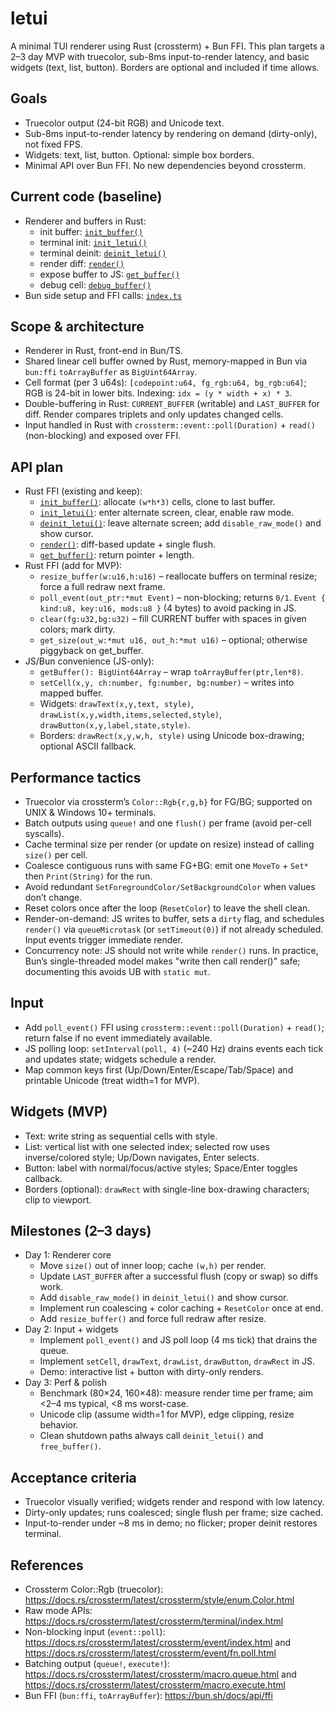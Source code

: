 # letui

A minimal TUI renderer using Rust (crossterm) + Bun FFI. This plan targets a 2–3 day MVP with truecolor, sub-8ms input-to-render latency, and basic widgets (text, list, button). Borders are optional and included if time allows.

## Goals

- Truecolor output (24-bit RGB) and Unicode text.
- Sub-8ms input-to-render latency by rendering on demand (dirty-only), not fixed FPS.
- Widgets: text, list, button. Optional: simple box borders.
- Minimal API over Bun FFI. No new dependencies beyond crossterm.

## Current code (baseline)

- Renderer and buffers in Rust:
  - init buffer: [`init_buffer()`](file:///Users/frixaco/personal/letui/letui-ffi/src/lib.rs#L18-L27)
  - terminal init: [`init_letui()`](file:///Users/frixaco/personal/letui/letui-ffi/src/lib.rs#L30-L35)
  - terminal deinit: [`deinit_letui()`](file:///Users/frixaco/personal/letui/letui-ffi/src/lib.rs#L38-L42)
  - render diff: [`render()`](file:///Users/frixaco/personal/letui/letui-ffi/src/lib.rs#L45-L93)
  - expose buffer to JS: [`get_buffer()`](file:///Users/frixaco/personal/letui/letui-ffi/src/lib.rs#L96-L107)
  - debug cell: [`debug_buffer()`](file:///Users/frixaco/personal/letui/letui-ffi/src/lib.rs#L119-L131)
- Bun side setup and FFI calls: [`index.ts`](file:///Users/frixaco/personal/letui/index.ts#L1-L88)

## Scope & architecture

- Renderer in Rust, front-end in Bun/TS.
- Shared linear cell buffer owned by Rust, memory-mapped in Bun via `bun:ffi` `toArrayBuffer` as `BigUint64Array`.
- Cell format (per 3 u64s): `[codepoint:u64, fg_rgb:u64, bg_rgb:u64]`; RGB is 24-bit in lower bits. Indexing: `idx = (y * width + x) * 3`.
- Double-buffering in Rust: `CURRENT_BUFFER` (writable) and `LAST_BUFFER` for diff. Render compares triplets and only updates changed cells.
- Input handled in Rust with `crossterm::event::poll(Duration)` + `read()` (non-blocking) and exposed over FFI.

## API plan

- Rust FFI (existing and keep):
  - [`init_buffer()`](file:///Users/frixaco/personal/letui/letui-ffi/src/lib.rs#L18-L27): allocate `(w*h*3)` cells, clone to last buffer.
  - [`init_letui()`](file:///Users/frixaco/personal/letui/letui-ffi/src/lib.rs#L30-L35): enter alternate screen, clear, enable raw mode.
  - [`deinit_letui()`](file:///Users/frixaco/personal/letui/letui-ffi/src/lib.rs#L38-L42): leave alternate screen; add `disable_raw_mode()` and show cursor.
  - [`render()`](file:///Users/frixaco/personal/letui/letui-ffi/src/lib.rs#L45-L93): diff-based update + single flush.
  - [`get_buffer()`](file:///Users/frixaco/personal/letui/letui-ffi/src/lib.rs#L96-L107): return pointer + length.
- Rust FFI (add for MVP):
  - `resize_buffer(w:u16,h:u16)` – reallocate buffers on terminal resize; force a full redraw next frame.
  - `poll_event(out_ptr:*mut Event)` – non-blocking; returns `0/1`. `Event { kind:u8, key:u16, mods:u8 }` (4 bytes) to avoid packing in JS.
  - `clear(fg:u32,bg:u32)` – fill CURRENT buffer with spaces in given colors; mark dirty.
  - `get_size(out_w:*mut u16, out_h:*mut u16)` – optional; otherwise piggyback on get_buffer.
- JS/Bun convenience (JS-only):
  - `getBuffer(): BigUint64Array` – wrap `toArrayBuffer(ptr,len*8)`.
  - `setCell(x,y, ch:number, fg:number, bg:number)` – writes into mapped buffer.
  - Widgets: `drawText(x,y,text, style)`, `drawList(x,y,width,items,selected,style)`, `drawButton(x,y,label,state,style)`.
  - Borders: `drawRect(x,y,w,h, style)` using Unicode box-drawing; optional ASCII fallback.

## Performance tactics

- Truecolor via crossterm’s `Color::Rgb{r,g,b}` for FG/BG; supported on UNIX & Windows 10+ terminals.
- Batch outputs using `queue!` and one `flush()` per frame (avoid per-cell syscalls).
- Cache terminal size per render (or update on resize) instead of calling `size()` per cell.
- Coalesce contiguous runs with same FG+BG: emit one `MoveTo` + `Set*` then `Print(String)` for the run.
- Avoid redundant `SetForegroundColor/SetBackgroundColor` when values don’t change.
- Reset colors once after the loop (`ResetColor`) to leave the shell clean.
- Render-on-demand: JS writes to buffer, sets a `dirty` flag, and schedules `render()` via `queueMicrotask` (or `setTimeout(0)`) if not already scheduled. Input events trigger immediate render.
- Concurrency note: JS should not write while `render()` runs. In practice, Bun’s single-threaded model makes "write then call render()" safe; documenting this avoids UB with `static mut`.

## Input

- Add `poll_event()` FFI using `crossterm::event::poll(Duration)` + `read()`; return false if no event immediately available.
- JS polling loop: `setInterval(poll, 4)` (~240 Hz) drains events each tick and updates state; widgets schedule a render.
- Map common keys first (Up/Down/Enter/Escape/Tab/Space) and printable Unicode (treat width=1 for MVP).

## Widgets (MVP)

- Text: write string as sequential cells with style.
- List: vertical list with one selected index; selected row uses inverse/colored style; Up/Down navigates, Enter selects.
- Button: label with normal/focus/active styles; Space/Enter toggles callback.
- Borders (optional): `drawRect` with single-line box-drawing characters; clip to viewport.

## Milestones (2–3 days)

- Day 1: Renderer core
  - Move `size()` out of inner loop; cache `(w,h)` per render.
  - Update `LAST_BUFFER` after a successful flush (copy or swap) so diffs work.
  - Add `disable_raw_mode()` in `deinit_letui()` and show cursor.
  - Implement run coalescing + color caching + `ResetColor` once at end.
  - Add `resize_buffer()` and force full redraw after resize.
- Day 2: Input + widgets
  - Implement `poll_event()` and JS poll loop (4 ms tick) that drains the queue.
  - Implement `setCell`, `drawText`, `drawList`, `drawButton`, `drawRect` in JS.
  - Demo: interactive list + button with dirty-only renders.
- Day 3: Perf & polish
  - Benchmark (80×24, 160×48): measure render time per frame; aim <2–4 ms typical, <8 ms worst-case.
  - Unicode clip (assume width=1 for MVP), edge clipping, resize behavior.
  - Clean shutdown paths always call `deinit_letui()` and `free_buffer()`.

## Acceptance criteria

- Truecolor visually verified; widgets render and respond with low latency.
- Dirty-only updates; runs coalesced; single flush per frame; size cached.
- Input-to-render under ~8 ms in demo; no flicker; proper deinit restores terminal.

## References

- Crossterm Color::Rgb (truecolor): https://docs.rs/crossterm/latest/crossterm/style/enum.Color.html
- Raw mode APIs: https://docs.rs/crossterm/latest/crossterm/terminal/index.html
- Non-blocking input (`event::poll`): https://docs.rs/crossterm/latest/crossterm/event/index.html and https://docs.rs/crossterm/latest/crossterm/event/fn.poll.html
- Batching output (`queue!`, `execute!`): https://docs.rs/crossterm/latest/crossterm/macro.queue.html and https://docs.rs/crossterm/latest/crossterm/macro.execute.html
- Bun FFI (`bun:ffi`, `toArrayBuffer`): https://bun.sh/docs/api/ffi
